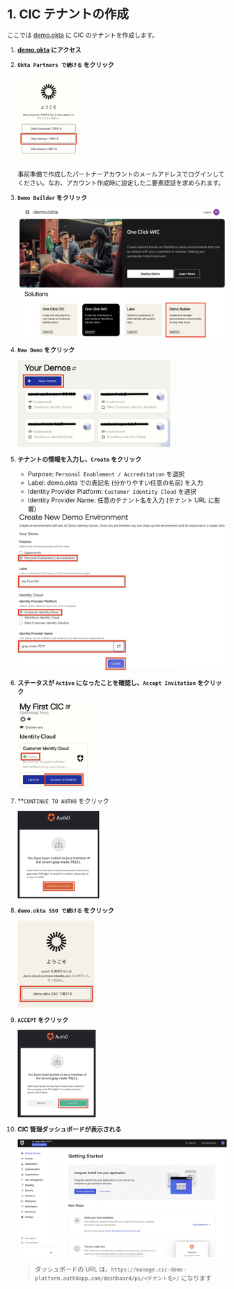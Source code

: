 # 1. CIC テナントの作成

ここでは [demo.okta](https://demo.okta.com) に CIC のテナントを作成します。

1. **[demo.okta](https://demo.okta.com) にアクセス**

1. **`Okta Partners で続ける` をクリック**

    <img src="../pics/cic-handson-1-1.jpg?raw=true" style="max-height: 200px;" />

    事前準備で作成したパートナーアカウントのメールアドレスでログインしてください。なお、アカウント作成時に設定した二要素認証を求められます。

1. **`Demo Builder` をクリック**

    <img src="../pics/cic-handson-1-2.jpg?raw=true" style="max-height: 400px;" />

1. **`New Demo` をクリック**

    <img src="../pics/cic-handson-1-3.jpg?raw=true" style="max-height: 200px;" />

1. **テナントの情報を入力し、`Create` をクリック**

    * Purpose: `Personal Enablement / Accreditation` を選択
    * Label: demo.okta での表記名 (分かりやすい任意の名前) を入力
    * Identity Provider Platform: `Customer Identity Cloud` を選択
    * Identity Provider Name: 任意のテナント名を入力 (テナント URL に影響)

    <img src="../pics/cic-handson-1-4.jpg?raw=true" style="max-height: 400px;" />

1. **ステータスが `Active` になったことを確認し、`Accept Invitation` をクリック**

    <img src="../pics/cic-handson-1-5.jpg?raw=true" style="max-height: 200px;" />

1. **`CONTINUE TO AUTH0` をクリック

    <img src="../pics/cic-handson-1-6.jpg?raw=true" style="max-height: 200px;" />

1. **`demo.okta SSO で続ける` をクリック**
   
    <img src="../pics/cic-handson-1-7.jpg?raw=true" style="max-height: 200px;" />

1. **`ACCEPT` をクリック**

    <img src="../pics/cic-handson-1-8.jpg?raw=true" style="max-height: 200px;" />

1. **CIC 管理ダッシュボードが表示される**

    <img src="../pics/cic-handson-1-9.jpg?raw=true" style="max-height: 400px;" />

    > ダッシュボードの URL は、`https://manage.cic-demo-platform.auth0app.com/dashboard/pi/<テナント名>/` になります